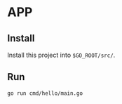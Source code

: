 # APP

## Install

Install this project into `$GO_ROOT/src/`.

## Run

```sh
go run cmd/hello/main.go
```